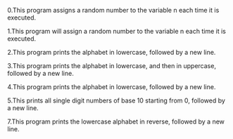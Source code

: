 0.This program assigns a random number to the variable n each time it is executed.

1.This program will assign a random number to the variable n each time it is executed.

2.This program prints the alphabet in lowercase, followed by a new line.

3.This program prints the alphabet in lowercase, and then in uppercase, followed by a new line.

4.This program prints the alphabet in lowercase, followed by a new line.

5.This prints all single digit numbers of base 10 starting from 0, followed by a new line.










7.This program prints the lowercase alphabet in reverse, followed by a new line. 

